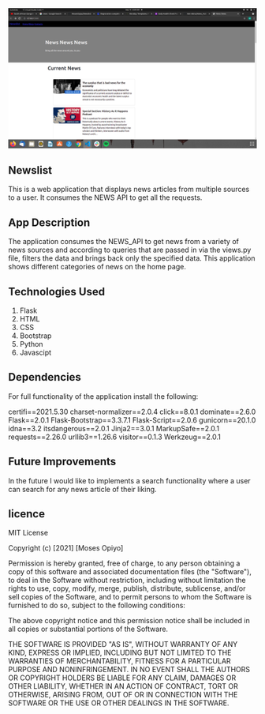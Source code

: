 <img src="https://github.com/MosesOpiyo/Newslist/blob/master/app/static/Screenshot%20from%202021-09-14%2008-09-30.png?raw=true">

## Newslist

This is a web application that displays news articles from multiple sources to a user. It consumes the NEWS API to get all the requests.

## App Description

The application consumes the NEWS_API to get news from a variety of news sources and according to queries that are passed in via the views.py file, filters the data and brings back only the specified data. This application shows different categories of news on the home page.



## Technologies Used
1. Flask
2. HTML
3. CSS
4. Bootstrap
5. Python
6. Javascipt

## Dependencies
For full functionality of the application install the following:

certifi==2021.5.30
charset-normalizer==2.0.4
click==8.0.1
dominate==2.6.0
Flask==2.0.1
Flask-Bootstrap==3.3.7.1
Flask-Script==2.0.6
gunicorn==20.1.0
idna==3.2
itsdangerous==2.0.1
Jinja2==3.0.1
MarkupSafe==2.0.1
requests==2.26.0
urllib3==1.26.6
visitor==0.1.3
Werkzeug==2.0.1

## Future Improvements

In the future I would like to implements a search functionality where a user can search for any news article of their liking.

## licence

MIT License

Copyright (c) [2021] [Moses Opiyo]

Permission is hereby granted, free of charge, to any person obtaining a copy of this software and associated documentation files (the "Software"), to deal in the Software without restriction, including without limitation the rights to use, copy, modify, merge, publish, distribute, sublicense, and/or sell copies of the Software, and to permit persons to whom the Software is furnished to do so, subject to the following conditions:

The above copyright notice and this permission notice shall be included in all copies or substantial portions of the Software.

THE SOFTWARE IS PROVIDED "AS IS", WITHOUT WARRANTY OF ANY KIND, EXPRESS OR IMPLIED, INCLUDING BUT NOT LIMITED TO THE WARRANTIES OF MERCHANTABILITY, FITNESS FOR A PARTICULAR PURPOSE AND NONINFRINGEMENT. IN NO EVENT SHALL THE AUTHORS OR COPYRIGHT HOLDERS BE LIABLE FOR ANY CLAIM, DAMAGES OR OTHER LIABILITY, WHETHER IN AN ACTION OF CONTRACT, TORT OR OTHERWISE, ARISING FROM, OUT OF OR IN CONNECTION WITH THE SOFTWARE OR THE USE OR OTHER DEALINGS IN THE SOFTWARE.



